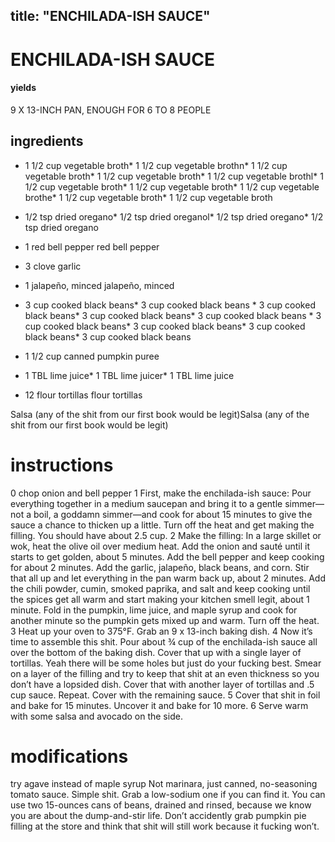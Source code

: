 
	
title: "ENCHILADA-ISH SAUCE"
---
# ENCHILADA-ISH SAUCE
#### yields
9 X 13-INCH PAN, ENOUGH FOR 6 TO 8 PEOPLE
## ingredients
* 1 1/2 cup vegetable broth* 1 1/2 cup vegetable brothn* 1 1/2 cup vegetable broth* 1 1/2 cup vegetable broth* 1 1/2 cup vegetable brothl* 1 1/2 cup vegetable broth* 1 1/2 cup vegetable broth* 1 1/2 cup vegetable brothe* 1 1/2 cup vegetable broth* 1 1/2 cup vegetable broth
* 1/2 tsp dried oregano* 1/2 tsp dried oreganol* 1/2 tsp dried oregano* 1/2 tsp dried oregano
			<ingredient>
* 1 red bell pepper red bell pepper

* 3 clove garlic
* 1 jalapeño, minced jalapeño, minced
* 3 cup cooked black beans* 3 cup cooked black beans * 3 cup cooked black beans* 3 cup cooked black beans* 3 cup cooked black beans * 3 cup cooked black beans* 3 cup cooked black beans* 3 cup cooked black beans* 3 cup cooked black beans
* 1 1/2 cup canned pumpkin puree

* 1 TBL lime juice* 1 TBL lime juicer* 1 TBL lime juice
* 12 flour tortillas flour tortillas

Salsa (any of the shit from our first book would be legit)Salsa (any of the shit from our first book would be legit)</key>


# instructions
0 chop onion and bell pepper
1 First, make the enchilada-ish sauce: Pour everything together in a medium saucepan and bring it to a gentle simmer—not a boil, a goddamn simmer—and cook for about 15 minutes to give the sauce a chance to thicken up a little. Turn off the heat and get making the filling. You should have about 2.5 cup.
2 Make the filling: In a large skillet or wok, heat the olive oil over medium heat. Add the onion and sauté until it starts to get golden, about 5 minutes. Add the bell pepper and keep cooking for about 2 minutes. Add the garlic, jalapeño, black beans, and corn. Stir that all up and let everything in the pan warm back up, about 2 minutes. Add the chili powder, cumin, smoked paprika, and salt and keep cooking until the spices get all warm and start making your kitchen smell legit, about 1 minute. Fold in the pumpkin, lime juice, and maple syrup and cook for another minute so the pumpkin gets mixed up and warm. Turn off the heat.
3 Heat up your oven to 375°F. Grab an 9 x 13-inch baking dish.
4 Now it’s time to assemble this shit. Pour about ¾ cup of the enchilada-ish sauce all over the bottom of the baking dish. Cover that up with a single layer of tortillas. Yeah there will be some holes but just do your fucking best. Smear on a layer of the filling and try to keep that shit at an even thickness so you don’t have a lopsided dish. Cover that with another layer of tortillas and .5 cup sauce. Repeat. Cover with the remaining sauce.
5 Cover that shit in foil and bake for 15 minutes. Uncover it and bake for 10 more.
6 Serve warm with some salsa and avocado on the side.

# modifications

try agave instead of maple syrup
Not marinara, just canned, no-seasoning tomato sauce. Simple shit. Grab a low-sodium one if you can find it.
 You can use two 15-ounces cans of beans, drained and rinsed, because we know you are about the dump-and-stir life.
 Don’t accidently grab pumpkin pie filling at the store and think that shit will still work because it fucking won’t.
	
	
